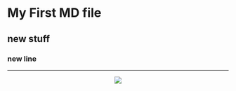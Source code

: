 # My First MD file
## new stuff
### new line
---
<center><img src="https://www.lma-consultinggroup.com/wp-content/uploads/Fotolia_101597037_XS.jpg"></center>
